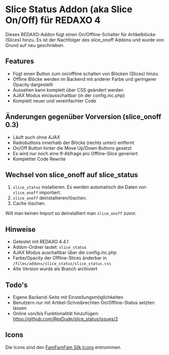 Slice Status Addon (aka Slice On/Off) für REDAXO 4
===================================================

Dieses REDAXO-Addon fügt einen On/Offline-Schalter für Artikelblöcke (Slices) hinzu. 
Es ist der Nachfolger des slice_onoff Addons und wurde von Grund auf neu geschrieben.

Features
--------

* Fügt einen Button zum on/offline schalten von Blöcken (Slices) hinzu.
* Offline Blöcke werden im Backend mit anderer Farbe und geringerer Opacity dargestellt
* Aussehen kann komplett über CSS geändert werden
* AJAX Modus ein/ausschaltbar (in der config.inc.php)
* Komplett neuer und vereinfachter Code

Änderungen gegenüber Vorversion (slice_onoff 0.3)
-------------------------------------------------

* Läuft auch ohne AJAX
* Radiobuttons innerhalb der Blöcke (rechts unten) entfernt
* On/Off Button hinter die Move Up/Down Buttons gesetzt
* Es wird nur noch eine If-Abfrage pro Offline-Slice generiert
* Kompletter Code Rewrite

Wechsel von slice_onoff auf slice_status
----------------------------------------

1. `slice_status` installieren. Es werden automatisch die Daten von `slice_onoff` importiert.
2. `slice_onoff` deinstallieren/löschen.
3. Cache löschen.

Will man keinen Import so deinstalliert man `slice_onoff` zuvor.

Hinweise
--------

* Getestet mit REDAXO 4.4.1
* Addon-Ordner lautet: `slice_status`
* AJAX Modus auschaltbar über die config.inc.php
* Farbe/Opacity der Offline-Slices änderbar in `/files/addons/slice_status/slice_status.css`
* Alte Version wurde als Branch archiviert

Todo's
------

* Eigene Backend-Seite mit Einstellungsmöglichkeiten
* Benutzern nur mit Artikel-Schreibrechten On/Offline-Status setzten lassen
* Online von/bis Funktionalität hinzufügen: https://github.com/RexDude/slice_status/issues/2

Icons
-----

Die Icons sind den <a href="http://www.famfamfam.com/lab/icons/silk/">FamFamFam Silk Icons</a> entnommen.
